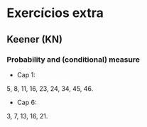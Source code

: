 # Exercícios extra 
## Keener (KN)
### Probability and (conditional) measure 
- Cap 1:
  
5, 8, 11, 16, 23, 24, 34, 45, 46.
- Cap 6:
  
3, 7, 13, 16, 21.
